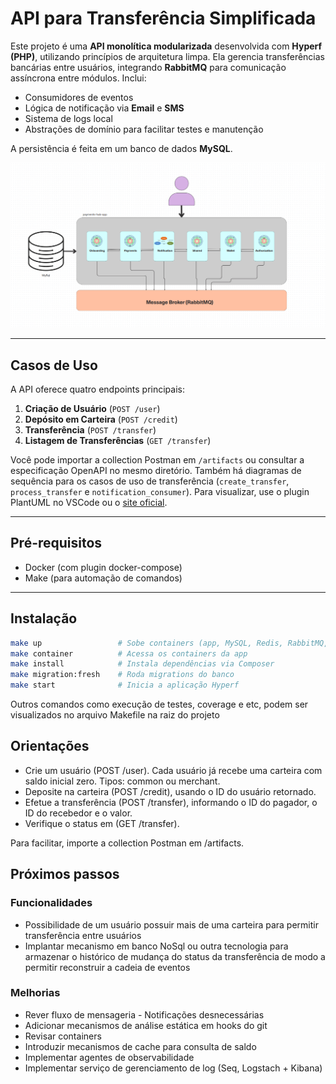 # API para Transferência Simplificada

Este projeto é uma **API monolítica modularizada** desenvolvida com **Hyperf (PHP)**, utilizando princípios de arquitetura limpa. Ela gerencia transferências bancárias entre usuários, integrando **RabbitMQ** para comunicação assíncrona entre módulos. Inclui:

- Consumidores de eventos
- Lógica de notificação via **Email** e **SMS**
- Sistema de logs local
- Abstrações de domínio para facilitar testes e manutenção

A persistência é feita em um banco de dados **MySQL**.

![payments-hub-app](artifacts/arch.png)

---

## Casos de Uso

A API oferece quatro endpoints principais:

1. **Criação de Usuário** (`POST /user`)
2. **Depósito em Carteira** (`POST /credit`)
3. **Transferência** (`POST /transfer`)
4. **Listagem de Transferências** (`GET /transfer`)

Você pode importar a collection Postman em `/artifacts` ou consultar a especificação OpenAPI no mesmo diretório. Também há diagramas de sequência para os casos de uso de transferência (`create_transfer`, `process_transfer` e `notification_consumer`). Para visualizar, use o plugin PlantUML no VSCode ou o [site oficial](https://www.plantuml.com/).

---

## Pré-requisitos

- Docker (com plugin docker-compose)
- Make (para automação de comandos)

---

## Instalação

```bash
make up                 # Sobe containers (app, MySQL, Redis, RabbitMQ, etc.)
make container          # Acessa os containers da app
make install            # Instala dependências via Composer
make migration:fresh    # Roda migrations do banco
make start              # Inicia a aplicação Hyperf
```

Outros comandos como execução de testes, coverage e etc, podem ser visualizados no arquivo Makefile na raiz do projeto

## Orientações
- Crie um usuário (POST /user). Cada usuário já recebe uma carteira com saldo inicial zero. Tipos: common ou merchant.
- Deposite na carteira (POST /credit), usando o ID do usuário retornado.
- Efetue a transferência (POST /transfer), informando o ID do pagador, o ID do recebedor e o valor.
- Verifique o status em (GET /transfer).

Para facilitar, importe a collection Postman em /artifacts.

## Próximos passos
### Funcionalidades
- Possibilidade de um usuário possuir mais de uma carteira para permitir transferência entre usuários
- Implantar mecanismo em banco NoSql ou outra tecnologia para armazenar o histórico de mudança do status da transferência de modo a permitir reconstruir a cadeia de eventos

### Melhorias
- Rever fluxo de mensageria - Notificações desnecessárias
- Adicionar mecanismos de análise estática em hooks do git
- Revisar containers
- Introduzir mecanismos de cache para consulta de saldo
- Implementar agentes de observabilidade
- Implementar serviço de gerenciamento de log (Seq, Logstach + Kibana)